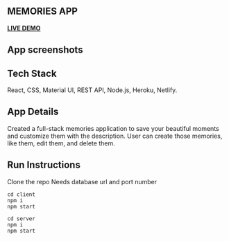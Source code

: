 ## MEMORIES APP

<a href="https://memories-react-node.netlify.app/" ><strong>LIVE DEMO</strong></a>

## App screenshots


## Tech Stack

React, CSS, Material UI, REST API, Node.js, Heroku, Netlify.

## App Details

Created a full-stack memories application to save your beautiful moments and customize them with the description.
User can create those memories, like them, edit them, and delete them.

## Run Instructions

Clone the repo
Needs database url and port number

```
cd client
npm i
npm start
```

```
cd server
npm i
npm start
```
